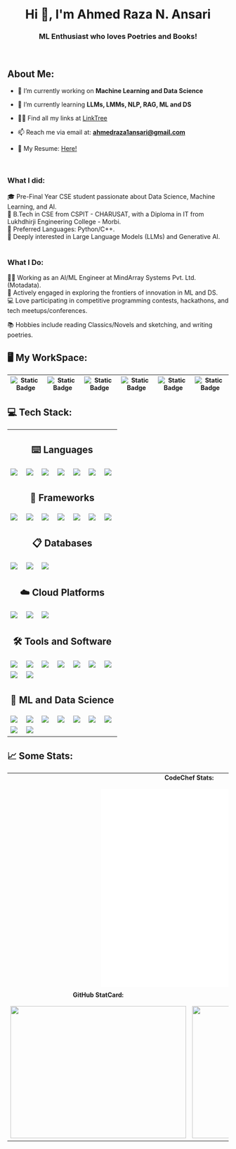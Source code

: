 <h1 align="center">Hi 👋, I'm Ahmed Raza N. Ansari</h1>
<h3 align="center">ML Enthusiast who loves Poetries and Books!</h3><br>


## About Me:

- 🔭 I’m currently working on **Machine Learning and Data Science**

- 🌱 I’m currently learning **LLMs, LMMs, NLP, RAG, ML and DS**

- 👨‍💻 Find all my links at [LinkTree](linktr.ee/ahmed1ansari)

- 📫 Reach me via email at: **ahmedraza1ansari@gmail.com**

- 📄 My Resume: [Here!](https://tr.ee/sGLfV-FUt1)
</br>

### What I did:
🎓 Pre-Final Year CSE student passionate about Data Science, Machine Learning, and AI.<br>
💼 B.Tech in CSE from CSPIT - CHARUSAT, with a Diploma in IT from Lukhdhirji Engineering College - Morbi. <br>
🌟 Preferred Languages: Python/C++.<br>
🚀 Deeply interested in Large Language Models (LLMs) and Generative AI.<br>
<br>
### What I Do:

👨‍💼 Working as an AI/ML Engineer at MindArray Systems Pvt. Ltd. (Motadata). <br>
🤖 Actively engaged in exploring the frontiers of innovation in ML and DS.<br>
💻 Love participating in competitive programming contests, hackathons, and tech meetups/conferences.

📚 Hobbies include reading Classics/Novels and sketching, and writing poetries.
## 🖥️ My WorkSpace:
| ![Static Badge](https://img.shields.io/badge/Zorin%200s%2016%20-black?style=for-the-badge&logo=zorin) | ![Static Badge](https://img.shields.io/badge/Ubuntu%2024.04%20LTS-white?style=for-the-badge&logo=ubuntu) | ![Static Badge](https://img.shields.io/badge/Flow%20X13-black?style=for-the-badge&logo=republicofgamers) | ![Static Badge](https://img.shields.io/badge/Ryzen%209%206900HS-white?style=for-the-badge&logo=amd&logoColor=black) | ![Static Badge](https://img.shields.io/badge/RTX%203050-black?style=for-the-badge&logo=nvidia) | ![Static Badge](https://img.shields.io/badge/DeathAdder%20Essential-white?style=for-the-badge&logo=razer) |
| --- | --- | --- | --- | --- | --- |

<!--
## 🌐 Socials:
[![Facebook](https://img.shields.io/badge/Facebook-%231877F2.svg?logo=Facebook&logoColor=white)](https://facebook.com/https://www.facebook.com/profile.php?id=100004944645046) [![Instagram](https://img.shields.io/badge/Instagram-%23E4405F.svg?logo=Instagram&logoColor=white)](https://instagram.com/https://www.instagram.com/apoetry_aday/) [![LinkedIn](https://img.shields.io/badge/LinkedIn-%230077B5.svg?logo=linkedin&logoColor=white)](https://linkedin.com/in/https://www.linkedin.com/in/ahmed-1-ansari/) [![Medium](https://img.shields.io/badge/Medium-12100E?logo=medium&logoColor=white)](https://medium.com/@@ahmedraza1ansari) 

## 🌐 Socials:
| ![Static Badge](https://img.shields.io/badge/Facebook-%230866FF?style=for-the-badge&logo=facebook&logoColor=whitw) | ![Static Badge](https://img.shields.io/badge/Instagram%20-%20%23E4405F?style=for-the-badge&logo=instagram&logoColor=white)
 |  |  |  |  | 
-->

## 💻 Tech Stack:
<!--
### ⌨️ Languages

| ![C++](https://img.shields.io/badge/c++-%2300599C.svg?style=for-the-badge&logo=c%2B%2B&logoColor=white) | ![HTML5](https://img.shields.io/badge/html5-%23E34F26.svg?style=for-the-badge&logo=html5&logoColor=white) | ![CSS3](https://img.shields.io/badge/css3-%231572B6.svg?style=for-the-badge&logo=css3&logoColor=white) | ![JavaScript](https://img.shields.io/badge/javascript-%23323330.svg?style=for-the-badge&logo=javascript&logoColor=%23F7DF1E) | ![Python](https://img.shields.io/badge/python-3670A0?style=for-the-badge&logo=python&logoColor=ffdd54) | ![PowerShell](https://img.shields.io/badge/PowerShell-%235391FE.svg?style=for-the-badge&logo=powershell&logoColor=white) | ![Shell Script](https://img.shields.io/badge/shell_script-%23121011.svg?style=for-the-badge&logo=gnu-bash&logoColor=white) |
| --- | --- | --- | --- | --- | --- | --- |

### 📡 Frameworks

| ![Bootstrap](https://img.shields.io/badge/bootstrap-%238511FA.svg?style=for-the-badge&logo=bootstrap&logoColor=white) | ![Django](https://img.shields.io/badge/django-%23092E20.svg?style=for-the-badge&logo=django&logoColor=white) | ![Flask](https://img.shields.io/badge/flask-%23000.svg?style=for-the-badge&logo=flask&logoColor=white) | ![FastAPI](https://img.shields.io/badge/FastAPI-005571?style=for-the-badge&logo=fastapi) | ![Node.js](https://img.shields.io/badge/node.js-6DA55F?style=for-the-badge&logo=node.js&logoColor=white) | ![React](https://img.shields.io/badge/react-%2320232a.svg?style=for-the-badge&logo=react&logoColor=%2361DAFB) | ![TailwindCSS](https://img.shields.io/badge/tailwindcss-%2338B2AC.svg?style=for-the-badge&logo=tailwind-css&logoColor=white) |
| --- | --- | --- | --- | --- | --- | --- |

### 📋 Databases

| ![MySQL](https://img.shields.io/badge/mysql-4479A1.svg?style=for-the-badge&logo=mysql&logoColor=white) | ![Postgres](https://img.shields.io/badge/postgres-%23316192.svg?style=for-the-badge&logo=postgresql&logoColor=white) | ![MongoDB](https://img.shields.io/badge/MongoDB-%234ea94b.svg?style=for-the-badge&logo=mongodb&logoColor=white) |
| --- | --- | --- |

### ☁️ Cloud Platforms

| ![AWS](https://img.shields.io/badge/AWS-%23FF9900.svg?style=for-the-badge&logo=amazon-aws&logoColor=white) | ![Azure](https://img.shields.io/badge/azure-%230072C6.svg?style=for-the-badge&logo=microsoftazure&logoColor=white) | ![Google Cloud](https://img.shields.io/badge/GoogleCloud-%234285F4.svg?style=for-the-badge&logo=google-cloud&logoColor=white) |
| --- | --- | --- |

### 🛠️ Tools and Software

| ![Anaconda](https://img.shields.io/badge/Anaconda-%2344A833.svg?style=for-the-badge&logo=anaconda&logoColor=white) | ![Apache Spark](https://img.shields.io/badge/Apache%20Spark-FDEE21?style=for-the-badge&logo=apachespark&logoColor=black) | ![GitHub Pages](https://img.shields.io/badge/github%20pages-121013?style=for-the-badge&logo=github&logoColor=white) | ![Git](https://img.shields.io/badge/git-%23F05033.svg?style=for-the-badge&logo=git&logoColor=white) | ![GitHub](https://img.shields.io/badge/github-%23121011.svg?style=for-the-badge&logo=github&logoColor=white) | ![Docker](https://img.shields.io/badge/docker-%230db7ed.svg?style=for-the-badge&logo=docker&logoColor=white) | ![Kubernetes](https://img.shields.io/badge/kubernetes-%23326ce5.svg?style=for-the-badge&logo=kubernetes&logoColor=white) | ![Postman](https://img.shields.io/badge/Postman-FF6C37?style=for-the-badge&logo=postman&logoColor=white) | ![Power BI](https://img.shields.io/badge/power_bi-F2C811?style=for-the-badge&logo=powerbi&logoColor=black) |
| --- | --- | --- | --- | --- | --- | --- | --- | --- |

### 🔬 ML and Data Science


| ![Keras](https://img.shields.io/badge/Keras-%23D00000.svg?style=for-the-badge&logo=Keras&logoColor=white) | ![Matplotlib](https://img.shields.io/badge/Matplotlib-%23ffffff.svg?style=for-the-badge&logo=Matplotlib&logoColor=black) | ![NumPy](https://img.shields.io/badge/numpy-%23013243.svg?style=for-the-badge&logo=numpy&logoColor=white) | ![Pandas](https://img.shields.io/badge/pandas-%23150458.svg?style=for-the-badge&logo=pandas&logoColor=white) | ![Plotly](https://img.shields.io/badge/Plotly-%233F4F75.svg?style=for-the-badge&logo=plotly&logoColor=white) | ![PyTorch](https://img.shields.io/badge/PyTorch-%23EE4C2C.svg?style=for-the-badge&logo=PyTorch&logoColor=white) | ![scikit-learn](https://img.shields.io/badge/scikit--learn-%23F7931E.svg?style=for-the-badge&logo=scikit-learn&logoColor=white) | ![Scipy](https://img.shields.io/badge/SciPy-%230C55A5.svg?style=for-the-badge&logo=scipy&logoColor=%white) | ![TensorFlow](https://img.shields.io/badge/TensorFlow-%23FF6F00.svg?style=for-the-badge&logo=TensorFlow&logoColor=white) |
| --- | --- | --- | --- | --- | --- | --- | --- | --- |

-->


<table>
  <!-- Languages Section -->
  <tr><td colspan="7" align="center"><h2>⌨️ Languages</h2></td></tr>
  <tr>
    <td><img src="https://img.shields.io/badge/c++-%2300599C.svg?style=for-the-badge&logo=c%2B%2B&logoColor=white" /></td>
    <td><img src="https://img.shields.io/badge/html5-%23E34F26.svg?style=for-the-badge&logo=html5&logoColor=white" /></td>
    <td><img src="https://img.shields.io/badge/css3-%231572B6.svg?style=for-the-badge&logo=css3&logoColor=white" /></td>
    <td><img src="https://img.shields.io/badge/javascript-%23323330.svg?style=for-the-badge&logo=javascript&logoColor=%23F7DF1E" /></td>
    <td><img src="https://img.shields.io/badge/python-3670A0?style=for-the-badge&logo=python&logoColor=ffdd54" /></td>
    <td><img src="https://img.shields.io/badge/PowerShell-%235391FE.svg?style=for-the-badge&logo=powershell&logoColor=white" /></td>
    <td><img src="https://img.shields.io/badge/shell_script-%23121011.svg?style=for-the-badge&logo=gnu-bash&logoColor=white" /></td>
  </tr>

  <!-- Frameworks Section -->
  <tr><td colspan="7" align="center"><h2>📡 Frameworks</h2></td></tr>
  <tr>
    <td><img src="https://img.shields.io/badge/bootstrap-%238511FA.svg?style=for-the-badge&logo=bootstrap&logoColor=white" /></td>
    <td><img src="https://img.shields.io/badge/django-%23092E20.svg?style=for-the-badge&logo=django&logoColor=white" /></td>
    <td><img src="https://img.shields.io/badge/flask-%23000.svg?style=for-the-badge&logo=flask&logoColor=white" /></td>
    <td><img src="https://img.shields.io/badge/FastAPI-005571?style=for-the-badge&logo=fastapi" /></td>
    <td><img src="https://img.shields.io/badge/node.js-6DA55F?style=for-the-badge&logo=node.js&logoColor=white" /></td>
    <td><img src="https://img.shields.io/badge/react-%2320232a.svg?style=for-the-badge&logo=react&logoColor=%2361DAFB" /></td>
    <td><img src="https://img.shields.io/badge/tailwindcss-%2338B2AC.svg?style=for-the-badge&logo=tailwind-css&logoColor=white" /></td>
  </tr>

  <!-- Databases Section -->
  <tr><td colspan="7" align="center"><h2>📋 Databases</h2></td></tr>
  <tr>
    <td><img src="https://img.shields.io/badge/mysql-4479A1.svg?style=for-the-badge&logo=mysql&logoColor=white" /></td>
    <td><img src="https://img.shields.io/badge/postgres-%23316192.svg?style=for-the-badge&logo=postgresql&logoColor=white" /></td>
    <td><img src="https://img.shields.io/badge/MongoDB-%234ea94b.svg?style=for-the-badge&logo=mongodb&logoColor=white" /></td>
  </tr>

  <!-- Cloud Platforms Section -->
  <tr><td colspan="7" align="center"><h2>☁️ Cloud Platforms</h2></td></tr>
  <tr>
    <td><img src="https://img.shields.io/badge/AWS-%23FF9900.svg?style=for-the-badge&logo=amazon-aws&logoColor=white" /></td>
    <td><img src="https://img.shields.io/badge/azure-%230072C6.svg?style=for-the-badge&logo=microsoftazure&logoColor=white" /></td>
    <td><img src="https://img.shields.io/badge/GoogleCloud-%234285F4.svg?style=for-the-badge&logo=google-cloud&logoColor=white" /></td>
  </tr>

  <!-- Tools and Software Section -->
  <tr><td colspan="7" align="center"><h2>🛠️ Tools and Software</h2></td></tr>
  <tr>
    <td><img src="https://img.shields.io/badge/Anaconda-%2344A833.svg?style=for-the-badge&logo=anaconda&logoColor=white" /></td>
    <td><img src="https://img.shields.io/badge/Apache%20Spark-FDEE21?style=for-the-badge&logo=apachespark&logoColor=black" /></td>
    <td><img src="https://img.shields.io/badge/github%20pages-121013?style=for-the-badge&logo=github&logoColor=white" /></td>
    <td><img src="https://img.shields.io/badge/git-%23F05033.svg?style=for-the-badge&logo=git&logoColor=white" /></td>
    <td><img src="https://img.shields.io/badge/github-%23121011.svg?style=for-the-badge&logo=github&logoColor=white" /></td>
    <td><img src="https://img.shields.io/badge/docker-%230db7ed.svg?style=for-the-badge&logo=docker&logoColor=white" /></td>
    <td><img src="https://img.shields.io/badge/kubernetes-%23326ce5.svg?style=for-the-badge&logo=kubernetes&logoColor=white" /></td>
  </tr>
  <tr>
    <td><img src="https://img.shields.io/badge/Postman-FF6C37?style=for-the-badge&logo=postman&logoColor=white" /></td>
    <td><img src="https://img.shields.io/badge/power_bi-F2C811?style=for-the-badge&logo=powerbi&logoColor=black" /></td>
  </tr>

  <!-- ML and Data Science Section -->
  <tr><td colspan="7" align="center"><h2>🔬 ML and Data Science</h2></td></tr>
  <tr>
    <td><img src="https://img.shields.io/badge/Keras-%23D00000.svg?style=for-the-badge&logo=Keras&logoColor=white" /></td>
    <td><img src="https://img.shields.io/badge/Matplotlib-%23ffffff.svg?style=for-the-badge&logo=Matplotlib&logoColor=black" /></td>
    <td><img src="https://img.shields.io/badge/numpy-%23013243.svg?style=for-the-badge&logo=numpy&logoColor=white" /></td>
    <td><img src="https://img.shields.io/badge/pandas-%23150458.svg?style=for-the-badge&logo=pandas&logoColor=white" /></td>
    <td><img src="https://img.shields.io/badge/Plotly-%233F4F75.svg?style=for-the-badge&logo=plotly&logoColor=white" /></td>
    <td><img src="https://img.shields.io/badge/PyTorch-%23EE4C2C.svg?style=for-the-badge&logo=PyTorch&logoColor=white" /></td>
    <td><img src="https://img.shields.io/badge/scikit--learn-%23F7931E.svg?style=for-the-badge&logo=scikit-learn&logoColor=white" /></td>
  </tr>
  <tr>
    <td><img src="https://img.shields.io/badge/SciPy-%230C55A5.svg?style=for-the-badge&logo=scipy&logoColor=white" /></td>
    <td><img src="https://img.shields.io/badge/TensorFlow-%23FF6F00.svg?style=for-the-badge&logo=TensorFlow&logoColor=white" /></td>
  </tr>
</table>






## 📈 Some Stats:

<table>
  <tr>
    <td align="center" colspan="2"><b>CodeChef Stats:</b><br><br>
      <img src="https://github.com/ahmeda-afk/cc-visualizer/blob/main/src/main/java/com/ccvisualizer/ccvisualizer/output.svg" width="400" height="450"/>
    </td>
  </tr>
  <tr>
    <td align="center" width="50%"><b>GitHub StatCard:</b><br><br>
      <img src="https://github-readme-stats.vercel.app/api?username=ahmeda-afk&show_icons=true&theme=radical" width="400" height="300"/>
    </td>
    <td align="center" width="50%"><b>Leetcode:</b><br><br>
      <img src="https://leetcard.jacoblin.cool/ahmedraza1ansari?theme=dark&font=Farro&ext=heatmap" width="400" height="300"/>
    </td>
  </tr>
</table>





